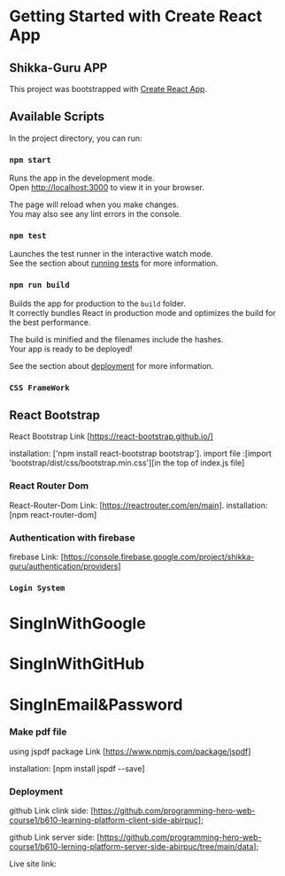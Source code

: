 # Getting Started with Create React App
## Shikka-Guru APP
This project was bootstrapped with [Create React App](https://github.com/facebook/create-react-app).

## Available Scripts

In the project directory, you can run:

### `npm start`

Runs the app in the development mode.\
Open [http://localhost:3000](http://localhost:3000) to view it in your browser.

The page will reload when you make changes.\
You may also see any lint errors in the console.

### `npm test`

Launches the test runner in the interactive watch mode.\
See the section about [running tests](https://facebook.github.io/create-react-app/docs/running-tests) for more information.

### `npm run build`

Builds the app for production to the `build` folder.\
It correctly bundles React in production mode and optimizes the build for the best performance.

The build is minified and the filenames include the hashes.\
Your app is ready to be deployed!

See the section about [deployment](https://facebook.github.io/create-react-app/docs/deployment) for more information.


### `CSS FrameWork `

## React Bootstrap

React Bootstrap Link [https://react-bootstrap.github.io/]

installation: ['npm install react-bootstrap bootstrap'].
import file :[import 'bootstrap/dist/css/bootstrap.min.css'][in the top of index.js file]



### React Router Dom
React-Router-Dom Link: [https://reactrouter.com/en/main].
installation: [npm react-router-dom]

### Authentication with firebase

firebase Link: [https://console.firebase.google.com/project/shikka-guru/authentication/providers]

### `Login System`

# SingInWithGoogle
# SingInWithGitHub
# SingInEmail&Password

### Make pdf file

using jspdf package Link [https://www.npmjs.com/package/jspdf]

installation: [npm install jspdf --save]

### Deployment

github Link clink side: [https://github.com/programming-hero-web-course1/b610-learning-platform-client-side-abirpuc];

github Link server side: [https://github.com/programming-hero-web-course1/b610-lerning-platform-server-side-abirpuc/tree/main/data];

Live site link:


